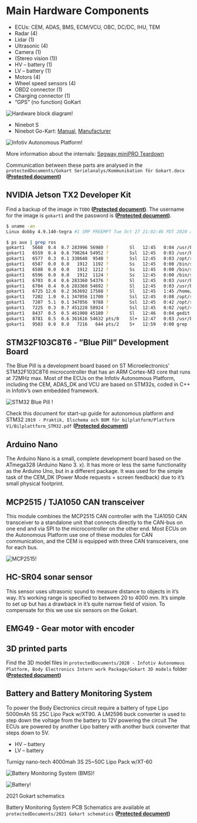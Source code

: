 # Main Hardware Components

- ECUs: CEM, ADAS, BMS, ECM/VCU, OBC, DC/DC, IHU, TEM
- Radar (4)
- Lidar (1)
- Ultrasonic (4)
- Camera (1)
- (Stereo vision (1))
- HV – battery (1)
- LV – battery (1)
- Motors (4)
- Wheel speed sensors (4)
- OBD2 connector (1)
- Charging connector (1)
- “GPS” (no function)
GoKart

![Hardware block diagram!](assets/images/hwblock.png " Hardware block diagram")


* Ninebot S
* Ninebot Go-Kart: [Manual](assets/images/ninebot-gokart/User_Manual_Gokart_Kit_Updated.pdf),  [Manufacturer](https://store.segway.com/segway-ninebot-gokart-kit)

![ Infotiv Autonomous Platform!](assets/images/ninebot-gokart/ninebot-gokart.jpg " Infotiv Autonomous Platform")

More information about the internals: 
[Segway miniPRO Teardown](https://www.fictiv.com/teardowns/segway-minipro-teardown)

Communication between these parts are analysed in the `protectedDocuments/Gokart Serielanalys/Kommunikation för Gokart.docx` **([Protected document](contact.md))**

## NVIDIA Jetson TX2 Developer Kit
Find a backup of the image in `TODO` **([Protected document](contact.md))**.
The username for the image is `gokart1` and the password is **([Protected document](contact.md))**.
```bash
$ uname -an
Linux dobby 4.9.140-tegra #1 SMP PREEMPT Tue Oct 27 21:02:46 PDT 2020 aarch64 aarch64 aarch64 GNU/Linux

$ ps aux | grep ros
gokart1   5668  0.4  0.7 283996 56980 ?        Sl   12:45   0:04 /usr/bin/python /opt/ros/melodic/bin/roscore
gokart1   6559  0.4  0.6 798264 54952 ?        Ssl  12:45   0:03 /usr/bin/python /opt/ros/melodic/bin/rosmaster --core -p 11311 -w 3 __log:=/home/gokart1/.ros/log/1381b99e-ebcf-11ec-8300-65d39938f186/master.log
gokart1   6577  0.3  0.1 338648  9548 ?        Ssl  12:45   0:03 /opt/ros/melodic/lib/rosout/rosout __name:=rosout __log:=/home/gokart1/.ros/log/1381b99e-ebcf-11ec-8300-65d39938f186/rosout-1.log
gokart1   6587  0.0  0.0   1912  1192 ?        Ss   12:45   0:00 /bin/sh -c . /opt/ros/melodic/setup.sh; . /etc/ros/env.sh; . /home/gokart1/SSD/ROS_projects/RosCanBus/devel/setup.sh; rosrun roscanbus roscanbus_node
gokart1   6588  0.0  0.0   1912  1212 ?        Ss   12:45   0:00 /bin/sh -c . /opt/ros/melodic/setup.sh; . /etc/ros/env.sh; roslaunch usb_cam vision_stack.launch
gokart1   6596  0.0  0.0   1912  1124 ?        Ss   12:45   0:00 /bin/sh -c . /opt/ros/melodic/setup.sh; . /etc/ros/env.sh; roslaunch rplidar_ros rplidar.launch
gokart1   6703  0.4  0.6 283360 54376 ?        Sl   12:45   0:03 /usr/bin/python /opt/ros/melodic/bin/roslaunch usb_cam vision_stack.launch
gokart1   6704  0.4  0.6 283360 54692 ?        Sl   12:45   0:03 /usr/bin/python /opt/ros/melodic/bin/roslaunch rplidar_ros rplidar.launch
gokart1   6725 12.6  0.2 363692 17588 ?        Sl   12:45   1:45 /home/olle/SSD/ROS_projects/RosCanBus/devel/lib/roscanbus/roscanbus_node
gokart1   7202  1.0  0.1 347056 11700 ?        Ssl  12:45   0:08 /opt/ros/melodic/lib/rplidar_ros/rplidarNode __name:=A2_lidar_node __log:=/home/gokart1/.ros/log/1381b99e-ebcf-11ec-8300-65d39938f186/A2-A2_lidar_node-1.log
gokart1   7207  5.1  0.1 347056  9788 ?        Ssl  12:45   0:42 /opt/ros/melodic/lib/rplidar_ros/rplidarNode __name:=S1_lidar_node __log:=/home/gokart1/.ros/log/1381b99e-ebcf-11ec-8300-65d39938f186/S1-S1_lidar_node-2.log
gokart1   7225  0.3  0.7 451228 58924 ?        Ssl  12:45   0:02 /opt/ros/melodic/lib/image_proc/image_proc __name:=image_proc __log:=/home/gokart1/.ros/log/1381b99e-ebcf-11ec-8300-65d39938f186/usb_cam-image_proc-2.log
gokart1   8437  0.5  0.5 461908 45180 ?        Sl   12:46   0:04 gedit /home/gokart1/hamid/rostopic.txt
gokart1   8781  0.5  0.6 361616 54632 pts/0    Sl+  12:47   0:03 /usr/bin/python2 /opt/ros/melodic/bin/rostopic pub /Speed_Request_Turn std_msgs/Float32 10
gokart1   9503  0.0  0.0   7216   644 pts/2    S+   12:59   0:00 grep --color=auto ros

```
## STM32F103C8T6 - ”Blue Pill” Development Board

The Blue Pill is a development board based on ST Microelectronics’ STM32F103C8T6 microcontroller that has an ARM Cortex-M3 core that runs at 72MHz max. Most of the ECUs on the Infotiv Autonomous Platform, including the CEM, ADAS_DK and VCU are based on STM32s, coded in C++ in Infotiv’s own embedded framework.

![STM32 Blue Pill !](assets/images/boards/STM32F103C8T6_Blue_Pill-1.jpg " STM32 Blue Pill ")

Check this document for start-up guide for autonomous platform and STM32 `2019 - Praktik, Elschema och BOM för bilplatform/Platform V1/Bilplattform_STM32.pdf` **([Protected document](contact.md))**


## Arduino Nano
The Arduino Nano is a small, complete development board based on the ATmega328 (Arduino Nano 3. x). It has more or less the same functionality as the Arduino Uno, but in a different package. It was used for the simple task of the CEM_DK (Power Mode requests + screen feedback) due to it’s small physical footprint.

## MCP2515 / TJA1050 CAN transceiver
This module combines the MCP2515 CAN controller with the TJA1050 CAN transceiver to a standalone unit that connects directly to the CAN-bus on one end and via SPI to the microcontroller on the other end. Most ECUs on the Autonomous Platform use one of these modules for CAN communication, and the CEM is equipped with three CAN transceivers, one for each bus.

![MCP2515!](assets/images/boards/MCP2515.jpg " MCP2515")


## HC-SR04 sonar sensor
This sensor uses ultrasonic sound to measure distance to objects in it’s way. It’s working range is specified to between 20 to 4000 mm. It’s simple to set up but has a drawback in it’s quite narrow field of vision. To compensate for this we use six sensors on the Gokart.

## EMG49 - Gear motor with encoder


## 3D printed parts
Find the 3D model files in `protectedDocuments/2020 - Infotiv Autonomous Platform, Body Electronics Intern work Package/Gokart 3D models` folder   **([Protected document](contact.md))**

## Battery and Battery Monitoring System

To power the Body Electronics circuit require a battery of type Lipo 5000mAh 5S 25C Lipo Pack w/XT90. A LM2596 buck converter is used to step down the voltage from the battery to 12V powering the circuit
The ECUs are powered by another Lipo battery with another buck converter that steps down to 5V.

- HV – battery
- LV – battery

Turnigy nano-tech 4000mah 3S 25~50C Lipo Pack w/XT-60

![Battery Monitoring System (BMS)!](assets/images/ninebot-gokart/batteryMS.jpg "Battery Monitoring System (BMS)")

![Battery!](assets/images/ninebot-gokart/battery.jpg "Battery")

2021 Gokart schematics

Battery Monitoring System PCB Schematics are available at `protectedDocuments/2021 Gokart schematics` **([Protected document](contact.md))**
